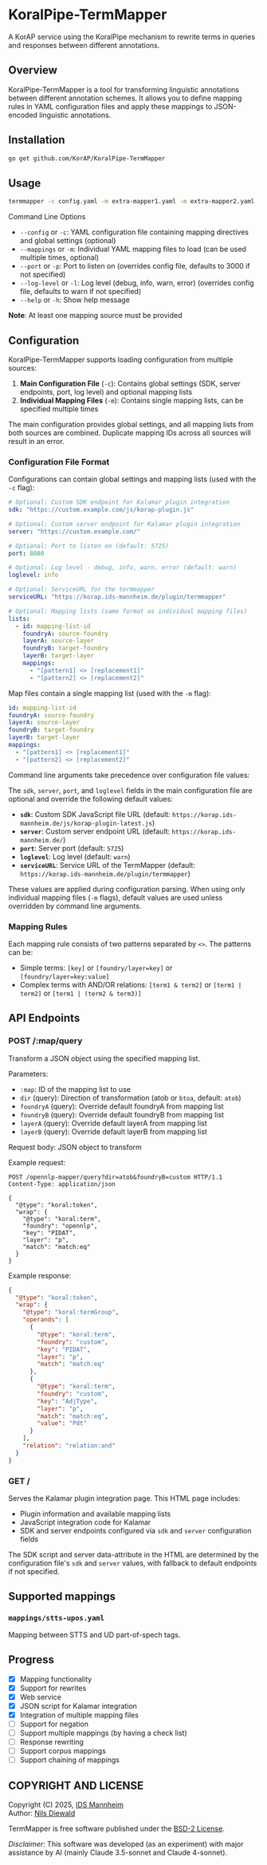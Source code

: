 # KoralPipe-TermMapper

A KorAP service using the KoralPipe mechanism to rewrite terms in queries and responses between different annotations.

## Overview

KoralPipe-TermMapper is a tool for transforming linguistic annotations between different annotation schemes. It allows you to define mapping rules in YAML configuration files and apply these mappings to JSON-encoded linguistic annotations.

## Installation

```bash
go get github.com/KorAP/KoralPipe-TermMapper
```

## Usage

```bash
termmapper -c config.yaml -m extra-mapper1.yaml -m extra-mapper2.yaml
```

Command Line Options

- `--config` or `-c`: YAML configuration file containing mapping directives and global settings (optional)
- `--mappings` or `-m`: Individual YAML mapping files to load (can be used multiple times, optional)
- `--port` or `-p`: Port to listen on (overrides config file, defaults to 3000 if not specified)
- `--log-level` or `-l`: Log level (debug, info, warn, error) (overrides config file, defaults to warn if not specified)
- `--help` or `-h`: Show help message

**Note**: At least one mapping source must be provided

## Configuration

KoralPipe-TermMapper supports loading configuration from multiple sources:

1. **Main Configuration File** (`-c`): Contains global settings (SDK, server endpoints, port, log level) and optional mapping lists
2. **Individual Mapping Files** (`-m`): Contains single mapping lists, can be specified multiple times

The main configuration provides global settings, and all mapping lists from both sources are combined. Duplicate mapping IDs across all sources will result in an error.

### Configuration File Format

Configurations can contain global settings and mapping lists (used with the `-c` flag):

```yaml
# Optional: Custom SDK endpoint for Kalamar plugin integration
sdk: "https://custom.example.com/js/korap-plugin.js"

# Optional: Custom server endpoint for Kalamar plugin integration  
server: "https://custom.example.com/"

# Optional: Port to listen on (default: 5725)
port: 8080

# Optional: Log level - debug, info, warn, error (default: warn)
loglevel: info

# Optional: ServiceURL for the termmapper
serviceURL: "https://korap.ids-mannheim.de/plugin/termmapper"

# Optional: Mapping lists (same format as individual mapping files)
lists:
  - id: mapping-list-id
    foundryA: source-foundry
    layerA: source-layer
    foundryB: target-foundry
    layerB: target-layer
    mappings:
      - "[pattern1] <> [replacement1]"
      - "[pattern2] <> [replacement2]"
```

Map files contain a single mapping list (used with the `-m` flag):

```yaml
id: mapping-list-id
foundryA: source-foundry
layerA: source-layer
foundryB: target-foundry
layerB: target-layer
mappings:
  - "[pattern1] <> [replacement1]"
  - "[pattern2] <> [replacement2]"
```

Command line arguments take precedence over configuration file values:

The `sdk`, `server`, `port`, and `loglevel` fields in the main configuration file are optional and override the following default values:

- **`sdk`**: Custom SDK JavaScript file URL (default: `https://korap.ids-mannheim.de/js/korap-plugin-latest.js`)
- **`server`**: Custom server endpoint URL (default: `https://korap.ids-mannheim.de/`)
- **`port`**: Server port (default: `5725`)
- **`loglevel`**: Log level (default: `warn`)
- **`serviceURL`**: Service URL of the TermMapper (default: `https://korap.ids-mannheim.de/plugin/termmapper`)

These values are applied during configuration parsing. When using only individual mapping files (`-m` flags), default values are used unless overridden by command line arguments.

### Mapping Rules

Each mapping rule consists of two patterns separated by `<>`. The patterns can be:
- Simple terms: `[key]` or `[foundry/layer=key]` or `[foundry/layer=key:value]`
- Complex terms with AND/OR relations: `[term1 & term2]` or `[term1 | term2]` or `[term1 | (term2 & term3)]`

## API Endpoints

### POST /:map/query

Transform a JSON object using the specified mapping list.

Parameters:

- `:map`: ID of the mapping list to use
- `dir` (query): Direction of transformation (atob or `btoa`, default: `atob`)
- `foundryA` (query): Override default foundryA from mapping list
- `foundryB` (query): Override default foundryB from mapping list
- `layerA` (query): Override default layerA from mapping list
- `layerB` (query): Override default layerB from mapping list

Request body: JSON object to transform

Example request:

```http
POST /opennlp-mapper/query?dir=atob&foundryB=custom HTTP/1.1
Content-Type: application/json

{
  "@type": "koral:token",
  "wrap": {
    "@type": "koral:term",
    "foundry": "opennlp",
    "key": "PIDAT",
    "layer": "p",
    "match": "match:eq"
  }
}
```

Example response:

```json
{
  "@type": "koral:token",
  "wrap": {
    "@type": "koral:termGroup",
    "operands": [
      {
        "@type": "koral:term",
        "foundry": "custom",
        "key": "PIDAT",
        "layer": "p",
        "match": "match:eq"
      },
      {
        "@type": "koral:term",
        "foundry": "custom",
        "key": "AdjType",
        "layer": "p",
        "match": "match:eq",
        "value": "Pdt"
      }
    ],
    "relation": "relation:and"
  }
}
```

### GET /

Serves the Kalamar plugin integration page. This HTML page includes:

- Plugin information and available mapping lists
- JavaScript integration code for Kalamar
- SDK and server endpoints configured via `sdk` and `server` configuration fields

The SDK script and server data-attribute in the HTML are determined by the configuration file's `sdk` and `server` values, with fallback to default endpoints if not specified.

## Supported mappings

### `mappings/stts-upos.yaml`

Mapping between STTS and UD part-of-spech tags.

## Progress

- [x] Mapping functionality
- [x] Support for rewrites
- [x] Web service
- [x] JSON script for Kalamar integration
- [x] Integration of multiple mapping files
- [ ] Support for negation
- [ ] Support multiple mappings (by having a check list)
- [ ] Response rewriting
- [ ] Support corpus mappings
- [ ] Support chaining of mappings

## COPYRIGHT AND LICENSE

Copyright (C) 2025, [IDS Mannheim](https://www.ids-mannheim.de/)<br>
Author: [Nils Diewald](https://www.nils-diewald.de/)

TermMapper is free software published under the
[BSD-2 License](https://opensource.org/licenses/BSD-2-Clause).

*Disclaimer*: This software was developed (as an experiment) with major assistance by AI (mainly Claude 3.5-sonnet and Claude 4-sonnet).

